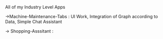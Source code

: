 All of my Industry Level Apps

->Machine-Maintenance-Tabs : UI Work, Integration of Graph according to Data, Simple Chat Assistant

-> Shopping-Asssitant : 